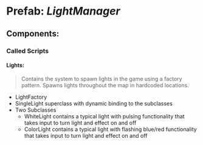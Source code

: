 # Prefab: *LightManager*

## Components:

### Called Scripts

#### Lights:
>Contains the system to spawn lights in the game using a factory pattern. Spawns lights throughout the map in hardcoded locations.
- LightFactory
- SingleLight superclass with dynamic binding to the subclasses
- Two Subclasses 
  - WhiteLight contains a typical light with pulsing functionality that takes input to turn light and effect on and off
  - ColorLight contains a typical light with flashing blue/red functionality that takes input to turn light and effect on and off
